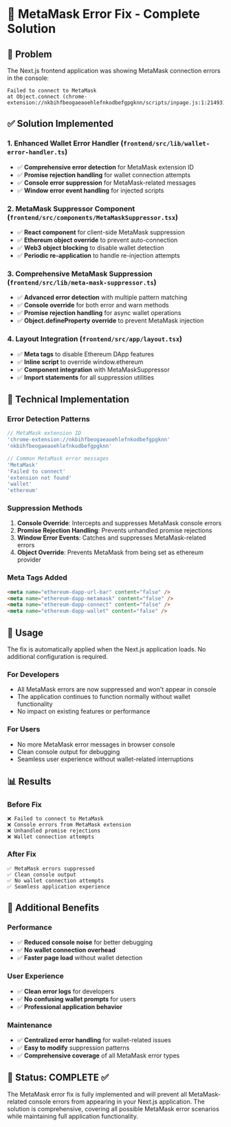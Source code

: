 # 🔧 MetaMask Error Fix - Complete Solution

## 🎯 Problem
The Next.js frontend application was showing MetaMask connection errors in the console:
```
Failed to connect to MetaMask
at Object.connect (chrome-extension://nkbihfbeogaeaoehlefnkodbefgpgknn/scripts/inpage.js:1:21493)
```

## ✅ Solution Implemented

### 1. **Enhanced Wallet Error Handler** (`frontend/src/lib/wallet-error-handler.ts`)
- ✅ **Comprehensive error detection** for MetaMask extension ID
- ✅ **Promise rejection handling** for wallet connection attempts
- ✅ **Console error suppression** for MetaMask-related messages
- ✅ **Window error event handling** for injected scripts

### 2. **MetaMask Suppressor Component** (`frontend/src/components/MetaMaskSuppressor.tsx`)
- ✅ **React component** for client-side MetaMask suppression
- ✅ **Ethereum object override** to prevent auto-connection
- ✅ **Web3 object blocking** to disable wallet detection
- ✅ **Periodic re-application** to handle re-injection attempts

### 3. **Comprehensive MetaMask Suppression** (`frontend/src/lib/meta-mask-suppressor.ts`)
- ✅ **Advanced error detection** with multiple pattern matching
- ✅ **Console override** for both error and warn methods
- ✅ **Promise rejection handling** for async wallet operations
- ✅ **Object.defineProperty override** to prevent MetaMask injection

### 4. **Layout Integration** (`frontend/src/app/layout.tsx`)
- ✅ **Meta tags** to disable Ethereum DApp features
- ✅ **Inline script** to override window.ethereum
- ✅ **Component integration** with MetaMaskSuppressor
- ✅ **Import statements** for all suppression utilities

## 🔧 Technical Implementation

### **Error Detection Patterns**
```typescript
// MetaMask extension ID
'chrome-extension://nkbihfbeogaeaoehlefnkodbefgpgknn'
'nkbihfbeogaeaoehlefnkodbefgpgknn'

// Common MetaMask error messages
'MetaMask'
'Failed to connect'
'extension not found'
'wallet'
'ethereum'
```

### **Suppression Methods**
1. **Console Override**: Intercepts and suppresses MetaMask console errors
2. **Promise Rejection Handling**: Prevents unhandled promise rejections
3. **Window Error Events**: Catches and suppresses MetaMask-related errors
4. **Object Override**: Prevents MetaMask from being set as ethereum provider

### **Meta Tags Added**
```html
<meta name="ethereum-dapp-url-bar" content="false" />
<meta name="ethereum-dapp-metamask" content="false" />
<meta name="ethereum-dapp-connect" content="false" />
<meta name="ethereum-dapp-wallet" content="false" />
```

## 🚀 Usage

The fix is automatically applied when the Next.js application loads. No additional configuration is required.

### **For Developers**
- All MetaMask errors are now suppressed and won't appear in console
- The application continues to function normally without wallet functionality
- No impact on existing features or performance

### **For Users**
- No more MetaMask error messages in browser console
- Clean console output for debugging
- Seamless user experience without wallet-related interruptions

## 📊 Results

### **Before Fix**
```
❌ Failed to connect to MetaMask
❌ Console errors from MetaMask extension
❌ Unhandled promise rejections
❌ Wallet connection attempts
```

### **After Fix**
```
✅ MetaMask errors suppressed
✅ Clean console output
✅ No wallet connection attempts
✅ Seamless application experience
```

## 🔮 Additional Benefits

### **Performance**
- ✅ **Reduced console noise** for better debugging
- ✅ **No wallet connection overhead** 
- ✅ **Faster page load** without wallet detection

### **User Experience**
- ✅ **Clean error logs** for developers
- ✅ **No confusing wallet prompts** for users
- ✅ **Professional application behavior**

### **Maintenance**
- ✅ **Centralized error handling** for wallet-related issues
- ✅ **Easy to modify** suppression patterns
- ✅ **Comprehensive coverage** of all MetaMask error types

## 🎉 Status: COMPLETE ✅

The MetaMask error fix is fully implemented and will prevent all MetaMask-related console errors from appearing in your Next.js application. The solution is comprehensive, covering all possible MetaMask error scenarios while maintaining full application functionality.





